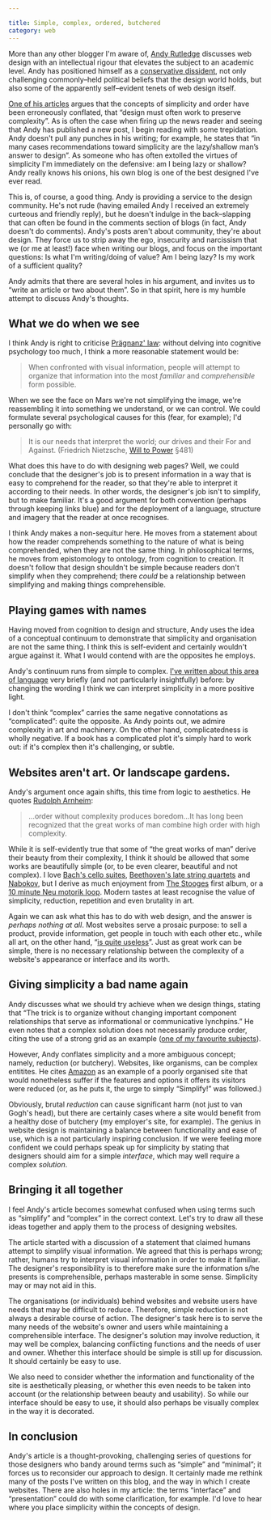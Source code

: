 ```yaml
---

title: Simple, complex, ordered, butchered
category: web
---
```


More than any other blogger I'm aware of, [Andy Rutledge](https://www.andyrutledge.com) discusses web design with an intellectual rigour that elevates the subject to an academic level. Andy has positioned himself as a [conservative dissident](https://www.andyrutledge.com/design-dissent.php#fragment-3), not only challenging commonly–held political beliefs that the design world holds, but also some of the apparently self–evident tenets of web design itself.

[One of his articles](https://www.andyrutledge.com/complex-order-simple-chaos.php#one) argues that the concepts of simplicity and order have been erroneously conflated, that “design must often work to preserve complexity”. As is often the case when firing up the news reader and seeing that Andy has published a new post, I begin reading with some trepidation. Andy doesn't pull any punches in his writing; for example, he states that “in many cases recommendations toward simplicity are the lazy/shallow man’s answer to design”. As someone who has often extolled the virtues of simplicity I'm immediately on the defensive: am I being lazy or shallow? Andy really knows his onions, his own blog is one of the best designed I've ever read.

This is, of course, a good thing. Andy is providing a service to the design community. He's not rude (having emailed Andy I received an extremely curteous and friendly reply), but he doesn't indulge in the back–slapping that can often be found in the comments section of blogs (in fact, Andy doesn't do comments). Andy's posts aren't about community, they're about design. They force us to strip away the ego, insecurity and narcissism that we (or me at least!) face when writing our blogs, and focus on the important questions: Is what I'm writing/doing of value? Am I being lazy? Is my work of a sufficient quality?

Andy admits that there are several holes in his argument, and invites us to “write an article or two about them”. So in that spirit, here is my humble attempt to discuss Andy's thoughts.


## What we do when we see


I think Andy is right to criticise [Prägnanz' law](https://www.marsartgallery.com/pragnanzlaw.html): without delving into cognitive psychology too much, I think a more reasonable statement would be:


> When confronted with visual information, people will attempt to organize that information into the most _familiar_ and _comprehensible_ form possible.


When we see the face on Mars we're not simplifying the image, we're reassembling it into something we understand, or we can control. We could formulate several psychological causes for this (fear, for example); I'd personally go with:


> It is our needs that interpret the world; our drives and their For and Against. (Friedrich Nietzsche, [Will to Power](https://evans-experientialism.freewebspace.com/nietzsche_wtp01.htm) §481)


What does this have to do with designing web pages? Well, we could conclude that the designer's job is to present information in a way that is easy to comprehend for the reader, so that they're able to interpret it according to their needs. In other words, the designer's job isn't to simplify, but to make familiar. It's a good argument for both convention (perhaps through keeping links blue) and for the deployment of a language, structure and imagery that the reader at once recognises.

I think Andy makes a non-sequitur here. He moves from a statement about how the reader comprehends something to the nature of what is being comprehended, when they are not the same thing. In philosophical terms, he moves from epistomology to ontology, from cognition to creation. It doesn't follow that design shouldn't be simple because readers don't simplify when they comprehend; there _could_ be a relationship between simplifying and making things comprehensible.


## Playing games with names


Having moved from cognition to design and structure, Andy uses the idea of a conceptual continuum to demonstrate that simplicity and organisation are not the same thing. I think this is self-evident and certainly wouldn't argue against it. What I would contend with are the opposites he employs.

Andy's continuum runs from simple to complex. [I've written about this area of language](https://leonpaternoster.com/2008/07/simple-is-difficult-right/) very briefly (and not particularly insightfully) before: by changing the wording I think we can interpret simplicity in a more positive light.

I don't think “complex” carries the same negative connotations as “complicated”: quite the opposite. As Andy points out, we admire complexity in art and machinery. On the other hand, complicatedness is wholly negative. If a book has a complicated plot it's simply hard to work out: if it's complex then it's challenging, or subtle.


## Websites aren't art. Or landscape gardens.


Andy's argument once again shifts, this time from logic to aesthetics. He quotes [Rudolph Arnheim](https://en.wikipedia.org/wiki/Rudolf_Arnheim):


> …order without complexity produces boredom…It has long been recognized that the great works of man combine high order with high complexity.


While it is self-evidently true that some of “the great works of man” derive their beauty from their complexity, I think it should be allowed that some works are beautifully simple (or, to be even clearer, beautiful and not complex). I love [Bach's cello suites](https://en.wikipedia.org/wiki/Bach_cello_suites), [Beethoven's late string quartets](https://en.wikipedia.org/wiki/String_Quartets_Nos._12_-_16_and_Grosse_Fuge,_Opus_127,_130_-_135_(Beethoven)) and [Nabokov](https://en.wikipedia.org/wiki/Vladimir_Nabokov), but I derive as much enjoyment from [The Stooges](https://en.wikipedia.org/wiki/The_Stooges) first album, or a [10 minute Neu motorik loop](https://uk.youtube.com/watch?v=ZbAWBElA6dA). Modern tastes at least recognise the value of simplicity, reduction, repetition and even brutality in art.

Again we can ask what this has to do with web design, and the answer is _perhaps nothing at all_. Most websites serve a prosaic purpose: to sell a product, provide information, get people in touch with each other etc., while all art, on the other hand, “[is quite useless](https://www.public.iastate.edu/~garden/art.html)”. Just as great work can be simple, there is no necessary relationship between the complexity of a website's appearance or interface and its worth.


## Giving simplicity a bad name again


Andy discusses what we should try achieve when we design things, stating that “The trick is to organize without changing important component relationships that serve as informational or communicative lynchpins.” He even notes that a complex solution does not necessarily produce order, citing the use of a strong grid as an example ([one of my favourite subjects](https://leonpaternoster.com/2008/10/grids-great-but-use-with-care/)).

However, Andy conflates simplicity and a more ambiguous concept; namely, reduction (or butchery). Websites, like organisms, can be complex entitites. He cites [Amazon](https://amazon.co.uk) as an example of a poorly organised site that would nonetheless suffer if the features and options it offers its visitors were reduced (or, as he puts it, the urge to simply “Simplify!” was followed.)

Obviously, brutal _reduction_ can cause significant harm (not just to van Gogh's head), but there are certainly cases where a site would benefit from a healthy dose of butchery (my employer's site, for example). The genius in website design is maintaining a balance between functionality and ease of use, which is a not particularly inspiring conclusion. If we were feeling more confident we could perhaps speak up for simplicity by stating that designers should aim for a simple _interface_, which may well require a complex _solution_.


## Bringing it all together


I feel Andy's article becomes somewhat confused when using terms such as “simplify” and “complex” in the correct context. Let's try to draw all these ideas together and apply them to the process of designing websites.

The article started with a discussion of a statement that claimed humans attempt to simplify visual information. We agreed that this is perhaps wrong; rather, humans try to interpret visual information in order to make it familiar. The designer's responsibility is to therefore make sure the information s/he presents is comprehensible, perhaps masterable in some sense. Simplicity may or may not aid in this.

The organisations (or individuals) behind websites and website users have needs that may be difficult to reduce. Therefore, simple reduction is not always a desirable course of action. The designer's task here is to serve the many needs of the website's owner and users while maintaining a comprehensible interface. The designer's solution may involve reduction, it may well be complex, balancing conflicting functions and the needs of user and owner. Whether this interface should be simple is still up for discussion. It should certainly be easy to use.

We also need to consider whether the information and functionality of the site is aesthetically pleasing, or whether this even needs to be taken into account (or the relationship between beauty and usability). So while our interface should be easy to use, it should also perhaps be visually complex in the way it is decorated.


## In conclusion


Andy's article is a thought-provoking, challenging series of questions for those designers who bandy around terms such as “simple” and “minimal”; it forces us to reconsider our approach to design. It certainly made me rethink many of the posts I've written on this blog, and the way in which I create websites. There are also holes in my article: the terms “interface” and “presentation” could do with some clarification, for example. I'd love to hear where you place simplicity within the concepts of design.
